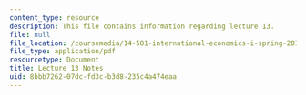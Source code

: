 ```yaml
---
content_type: resource
description: This file contains information regarding lecture 13.
file: null
file_location: /coursemedia/14-581-international-economics-i-spring-2013/8bbb726207dcfd3cb3d8235c4a474eaa_MIT14_581S13_classnotes13.pdf
file_type: application/pdf
resourcetype: Document
title: Lecture 13 Notes
uid: 8bbb7262-07dc-fd3c-b3d8-235c4a474eaa
---
```

